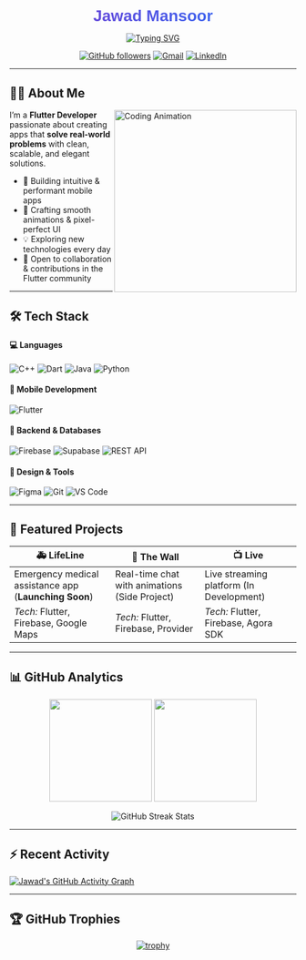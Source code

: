 <h1 align="center" style="font-family: 'Poppins', sans-serif; font-weight: 800; background: linear-gradient(90deg, #7E3ACE, #2575FC); -webkit-background-clip: text; -webkit-text-fill-color: transparent; margin-bottom: 10px;">
  Jawad Mansoor
</h1>

<p align="center">
  <a href="https://github.com/Jawadyyy">
    <img src="https://readme-typing-svg.demolab.com?font=Fira+Code&size=24&duration=3000&pause=1000&color=7E3ACE&center=true&vCenter=true&width=500&lines=Flutter+Developer;Figma+Designer;C%2B%2B+Programmer;Full-Stack+App+Developer" alt="Typing SVG" />
  </a>
</p>

<div align="center">

[![GitHub followers](https://img.shields.io/github/followers/Jawadyyy?logo=github&style=for-the-badge&color=blueviolet)](https://github.com/Jawadyyy)
[![Gmail](https://img.shields.io/badge/Email-D14836?style=for-the-badge&logo=gmail&logoColor=white)](mailto:www.jawadmansoor37@gmail.com)
[![LinkedIn](https://img.shields.io/badge/LinkedIn-0A66C2?style=for-the-badge&logo=linkedin&logoColor=white)](https://www.linkedin.com/in/jawad-mansoor-b2607329b/)

</div>

---

## 👨‍💻 About Me

<img align="right" src="https://media.giphy.com/media/L1R1tvI9svkIWwpVYr/giphy.gif" width="320" alt="Coding Animation">

I’m a **Flutter Developer** passionate about creating apps that **solve real-world problems** with clean, scalable, and elegant solutions.  

- 🚀 Building intuitive & performant mobile apps  
- 🎨 Crafting smooth animations & pixel-perfect UI  
- 💡 Exploring new technologies every day
- 📱 Open to collaboration & contributions in the Flutter community  

---

## 🛠 Tech Stack  

#### 💻 Languages
![C++](https://img.shields.io/badge/C++-00599C?style=for-the-badge&logo=cplusplus&logoColor=white)
![Dart](https://img.shields.io/badge/Dart-0175C2?style=for-the-badge&logo=dart&logoColor=white)
![Java](https://img.shields.io/badge/Java-ED8B00?style=for-the-badge&logo=openjdk&logoColor=white)
![Python](https://img.shields.io/badge/Python-14354C?style=for-the-badge&logo=python&logoColor=white)

#### 📱 Mobile Development
![Flutter](https://img.shields.io/badge/Flutter-02569B?style=for-the-badge&logo=Flutter&logoColor=white)

#### 🔗 Backend & Databases
![Firebase](https://img.shields.io/badge/Firebase-FF6F00?style=for-the-badge&logo=Firebase&logoColor=white)
![Supabase](https://img.shields.io/badge/Supabase-3ECF8E?style=for-the-badge&logo=supabase&logoColor=white)
![REST API](https://img.shields.io/badge/REST%20API-02569B?style=for-the-badge&logo=api&logoColor=white)

#### 🎨 Design & Tools
![Figma](https://img.shields.io/badge/Figma-F24E1E?style=for-the-badge&logo=figma&logoColor=white)
![Git](https://img.shields.io/badge/Git-E44C30?style=for-the-badge&logo=git&logoColor=white)
![VS Code](https://img.shields.io/badge/VS%20Code-0078d7.svg?style=for-the-badge&logo=visual-studio-code&logoColor=white)

---

## 🚀 Featured Projects  

| 🚑 **LifeLine** | 💬 **The Wall** | 📺 **Live** |
|-----------------|-----------------|-------------|
| Emergency medical assistance app (**Launching Soon**) | Real-time chat with animations (Side Project) | Live streaming platform (In Development) |
| *Tech:* Flutter, Firebase, Google Maps | *Tech:* Flutter, Firebase, Provider | *Tech:* Flutter, Firebase, Agora SDK |

---

## 📊 GitHub Analytics  

<div align="center">
  <img height="180em" src="https://github-readme-stats.vercel.app/api?username=Jawadyyy&show_icons=true&theme=radical&include_all_commits=true&count_private=true"/>
  <img height="180em" src="https://github-readme-stats.vercel.app/api/top-langs/?username=Jawadyyy&layout=compact&langs_count=8&theme=radical"/>
</div>

<p align="center">
  <img src="https://github-readme-streak-stats.herokuapp.com/?user=Jawadyyy&theme=radical" alt="GitHub Streak Stats" />
</p>

---

## ⚡ Recent Activity  

[![Jawad's GitHub Activity Graph](https://github-readme-activity-graph.vercel.app/graph?username=Jawadyyy&theme=react-dark&hide_border=true&area=true)](https://github.com/Jawadyyy)

---

## 🏆 GitHub Trophies  

<div align="center">
  
[![trophy](https://github-profile-trophy.vercel.app/?username=Jawadyyy&theme=radical&no-frame=true&row=1&margin-w=15&margin-h=15)](https://github.com/ryo-ma/github-profile-trophy)

</div>
